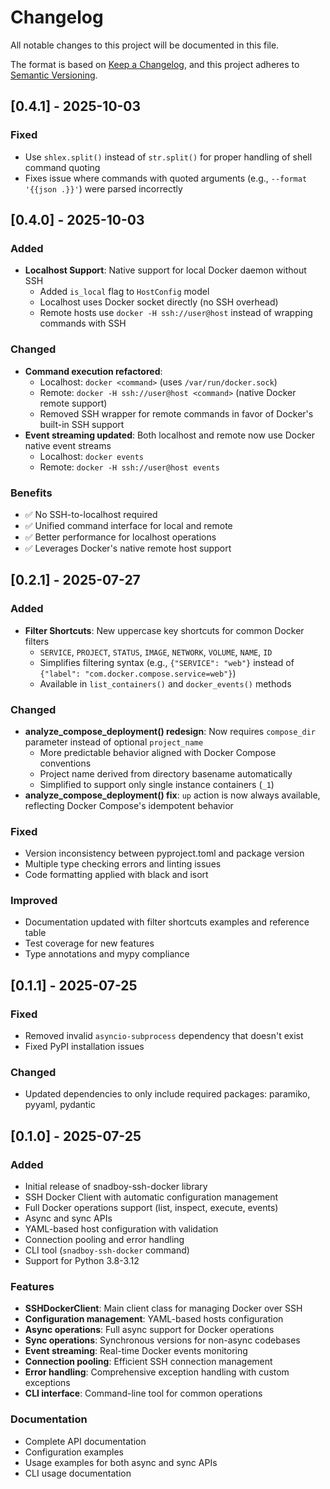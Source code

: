 # Changelog

All notable changes to this project will be documented in this file.

The format is based on [Keep a Changelog](https://keepachangelog.com/en/1.0.0/),
and this project adheres to [Semantic Versioning](https://semver.org/spec/v2.0.0.html).

## [0.4.1] - 2025-10-03

### Fixed
- Use `shlex.split()` instead of `str.split()` for proper handling of shell command quoting
- Fixes issue where commands with quoted arguments (e.g., `--format '{{json .}}'`) were parsed incorrectly

## [0.4.0] - 2025-10-03

### Added
- **Localhost Support**: Native support for local Docker daemon without SSH
  - Added `is_local` flag to `HostConfig` model
  - Localhost uses Docker socket directly (no SSH overhead)
  - Remote hosts use `docker -H ssh://user@host` instead of wrapping commands with SSH

### Changed
- **Command execution refactored**:
  - Localhost: `docker <command>` (uses `/var/run/docker.sock`)
  - Remote: `docker -H ssh://user@host <command>` (native Docker remote support)
  - Removed SSH wrapper for remote commands in favor of Docker's built-in SSH support
- **Event streaming updated**: Both localhost and remote now use Docker native event streams
  - Localhost: `docker events`
  - Remote: `docker -H ssh://user@host events`

### Benefits
- ✅ No SSH-to-localhost required
- ✅ Unified command interface for local and remote
- ✅ Better performance for localhost operations
- ✅ Leverages Docker's native remote host support

## [0.2.1] - 2025-07-27

### Added
- **Filter Shortcuts**: New uppercase key shortcuts for common Docker filters
  - `SERVICE`, `PROJECT`, `STATUS`, `IMAGE`, `NETWORK`, `VOLUME`, `NAME`, `ID`
  - Simplifies filtering syntax (e.g., `{"SERVICE": "web"}` instead of `{"label": "com.docker.compose.service=web"}`)
  - Available in `list_containers()` and `docker_events()` methods

### Changed
- **analyze_compose_deployment() redesign**: Now requires `compose_dir` parameter instead of optional `project_name`
  - More predictable behavior aligned with Docker Compose conventions
  - Project name derived from directory basename automatically
  - Simplified to support only single instance containers (`_1`)
- **analyze_compose_deployment() fix**: `up` action is now always available, reflecting Docker Compose's idempotent behavior

### Fixed
- Version inconsistency between pyproject.toml and package version
- Multiple type checking errors and linting issues
- Code formatting applied with black and isort

### Improved
- Documentation updated with filter shortcuts examples and reference table
- Test coverage for new features
- Type annotations and mypy compliance

## [0.1.1] - 2025-07-25

### Fixed
- Removed invalid `asyncio-subprocess` dependency that doesn't exist
- Fixed PyPI installation issues

### Changed
- Updated dependencies to only include required packages: paramiko, pyyaml, pydantic

## [0.1.0] - 2025-07-25

### Added
- Initial release of snadboy-ssh-docker library
- SSH Docker Client with automatic configuration management
- Full Docker operations support (list, inspect, execute, events)
- Async and sync APIs
- YAML-based host configuration with validation
- Connection pooling and error handling
- CLI tool (`snadboy-ssh-docker` command)
- Support for Python 3.8-3.12

### Features
- **SSHDockerClient**: Main client class for managing Docker over SSH
- **Configuration management**: YAML-based hosts configuration
- **Async operations**: Full async support for Docker operations
- **Sync operations**: Synchronous versions for non-async codebases
- **Event streaming**: Real-time Docker events monitoring
- **Connection pooling**: Efficient SSH connection management
- **Error handling**: Comprehensive exception handling with custom exceptions
- **CLI interface**: Command-line tool for common operations

### Documentation
- Complete API documentation
- Configuration examples
- Usage examples for both async and sync APIs
- CLI usage documentation